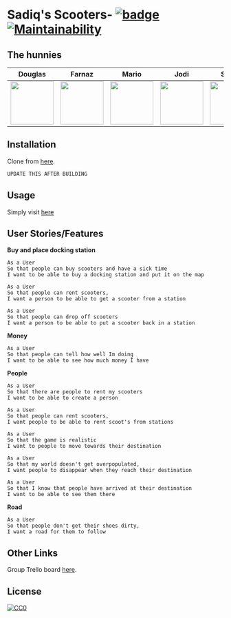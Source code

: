 # Sadiq's Scooters- [![badge](https://img.shields.io/badge/made--by-hunnies-red)](https://github.com/sindresorhus/awesome#readme) [![Maintainability](https://api.codeclimate.com/v1/badges/a99a88d28ad37a79dbf6/maintainability)](https://codeclimate.com/github/codeclimate/codeclimate/maintainability)

## The hunnies

| Douglas |  Farnaz | Mario | Jodi | Sonny |
| :-----: | :-------:  | :------:  | :------:  | :------:  
|<a href='https://github.com/dtrts'><img src='https://avatars0.githubusercontent.com/u/36892985?s=460&v=4' width='100'></a>|<a href='https://github.com/fardenti'><img src='https://avatars0.githubusercontent.com/u/38498908?s=460&v=4' width='100'></a>|<a href='https://github.com/jaitone'><img src='https://avatars0.githubusercontent.com/u/51136692?s=460&v=4' width='100'></a>|<a href='https://github.com/JodiFoster'><img src='https://avatars3.githubusercontent.com/u/51475537?s=460&v=4' width='100'></a>|<a href='https://github.com/sonny-maan'><img src='https://avatars2.githubusercontent.com/u/42817066?s=460&v=4' width='100'></a>

## Installation

Clone from [here](https://github.com/JodiFoster/Sadiq-s-Scooters).

```bash
UPDATE THIS AFTER BUILDING
```

## Usage

Simply visit [here](https://jodifoster.github.io/Sadiq-s-Scooters/)


## User Stories/Features
**Buy and place docking station**
```
As a User
So that people can buy scooters and have a sick time
I want to be able to buy a docking station and put it on the map
```
```
As a User
So that people can rent scooters,
I want a person to be able to get a scooter from a station
```
```
As a User
So that people can drop off scooters
I want a person to be able to put a scooter back in a station
```
**Money**
```
As a User
So that people can tell how well Im doing
I want to be able to see how much money I have
```
**People**
```
As a User
So that there are people to rent my scooters
I want to be able to create a person
```
```
As a User
So that people can rent scooters,
I want people to be able to rent scoot's from stations
```
```
As a User
So that the game is realistic
I want to people to move towards their destination
```

```
As a User
So that my world doesn't get overpopulated,
I want people to disappear when they reach their destination
```

```
As a User
So that I know that people have arrived at their destination
I want to be able to see them there
```
**Road**
```
As a User
So that people don't get their shoes dirty,
I want a road for them to follow
```


## Other Links
Group Trello board [here](https://trello.com/b/MPRJPkG7/high-score-hunnies).

## License
[![CC0](https://licensebuttons.net/p/zero/1.0/88x31.png)](https://creativecommons.org/publicdomain/zero/1.0/)
